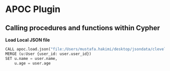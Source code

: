 # APOC Plugin

## Calling procedures and functions within Cypher

__Load Local JSON file__
```python
CALL apoc.load.json("file:/Users/mustafa.hakimi/desktop/jsondata/cleveland/virkdata/user_virk.json") yield VALUE as user
MERGE (u:User {user_id: user.user_id})
SET u.name = user.name,
    u.age = user.age
```